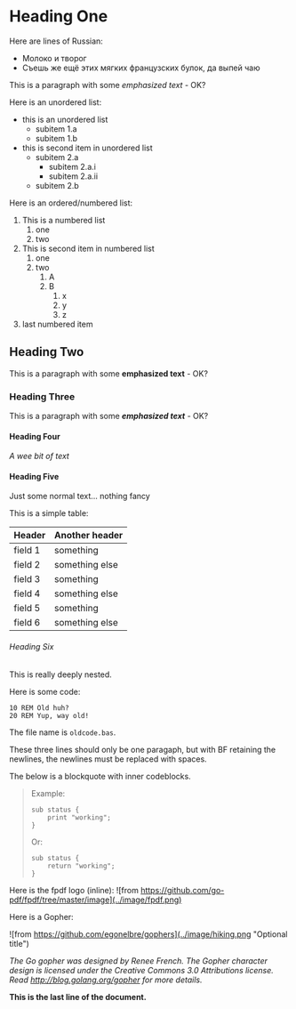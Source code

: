 # Heading One
Here are lines of Russian:  

- Молоко и творог  
- Съешь же ещё этих мягких французских булок, да выпей чаю  

This is a paragraph with some *emphasized text* - OK?

Here is an unordered list:

- this is an unordered list
    - subitem 1.a
    - subitem 1.b
- this is second item in unordered list
    - subitem 2.a
        - subitem 2.a.i
        - subitem 2.a.ii
    - subitem 2.b

Here is an ordered/numbered list:

1. This is a numbered list
    1. one
    1. two
1. This is second item in numbered list
    1. one
    1. two
        1. A
        1. B
            1. x
            1. y
            1. z
1. last numbered item

## Heading Two
This is a paragraph with some **emphasized text** - OK?

### Heading Three
This is a paragraph with some ___emphasized text___ - OK?

#### Heading Four
*A wee bit of text*

#### Heading Five
Just some normal text... nothing fancy

This is a simple table:

| Header  | Another header |
|---------|----------------|
| field 1 | something      |
| field 2 | something else |
| field 3 | something      |
| field 4 | something else |
| field 5 | something      |
| field 6 | something else |

###### Heading Six
This is really deeply nested.

Here is some code:
```
10 REM Old huh?
20 REM Yup, way old!
```
The file name is `oldcode.bas`.

These three lines should
only be one paragaph, but with BF retaining 
the newlines, the newlines must be replaced with spaces.

The below is a blockquote with inner codeblocks.

> Example:
> 
>     sub status {
>         print "working";
>     }
> 
> Or:
> 
>     sub status {
>         return "working";
>     }

Here is the fpdf logo (inline): ![from https://github.com/go-pdf/fpdf/tree/master/image](../image/fpdf.png)

Here is a Gopher:

![from https://github.com/egonelbre/gophers](../image/hiking.png "Optional title")

*The Go gopher was designed by Renee French. The Gopher character design is licensed under the Creative Commons 3.0 Attributions license. Read http://blog.golang.org/gopher for more details.*


__This is the last line of the document.__